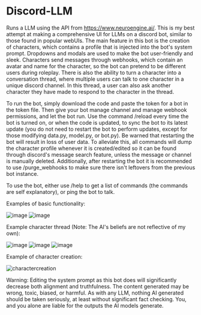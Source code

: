 # Discord-LLM
Runs a LLM using the API from https://www.neuroengine.ai/. 
This is my best attempt at making a comprehensive UI for LLMs on a discord bot, similar to those found in popular webUIs. The main feature in this bot is the creation of characters, which contains a profile that is injected into the bot's system prompt. Dropdowns and modals are used to make the bot user-friendly and sleek. Characters send messages through webhooks, which contain an avatar and name for the character, so the bot can pretend to be different users during roleplay. There is also the ability to turn a character into a conversation thread, where multiple users can talk to one character in a unique discord channel. In this thread, a user can also ask another character they have made to respond to the character in the thread.

To run the bot, simply download the code and paste the token for a bot in the token file. Then give your bot manage channel and manage webhook permissions, and let the bot run. Use the command /reload every time the bot is turned on, or when the code is updated, to sync the bot to its latest update (you do not need to restart the bot to perform updates, except for those modifying data.py, model.py, or bot.py). Be warned that restarting the bot will result in loss of user data. To alleviate this, all commands will dump the character profile whenever it is created/edited so it can be found through discord's message search feature, unless the message or channel is manually deleted. Additionally, after restarting the bot it is recommended to use /purge_webhooks to make sure there isn't leftovers from the previous bot instance.

To use the bot, either use /help to get a list of commands (the commands are self explanatory), or ping the bot to talk.

Examples of basic functionality:

![image](https://github.com/Green0-0/Discord-LLM/assets/138409197/ea23e408-5fa5-4827-bb55-c330709491a1)
![image](https://github.com/Green0-0/Discord-LLM/assets/138409197/23a824a9-5647-4f78-9a6f-09c83de6f72c)

Example character thread (Note: The AI's beliefs are not reflective of my own):

![image](https://github.com/Green0-0/Discord-LLM/assets/138409197/8ee22300-2ad0-4472-bdfa-59d2766f8cf9)
![image](https://github.com/Green0-0/Discord-LLM/assets/138409197/e70b82d6-ce39-49d5-a9c8-5ca388f5990b)
![image](https://github.com/Green0-0/Discord-LLM/assets/138409197/cf7de5db-2956-4be6-85be-8bbcce7a4bed)


Example of character creation:

![charactercreation](https://github.com/Green0-0/Discord-LLM/assets/138409197/1d3b5134-06c5-49e6-9ab6-5d0524f51b05)

Warning:
Editing the system prompt as this bot does will significantly decrease both alignment and truthfulness. The content generated may be wrong, toxic, biased, or harmful. As with any LLM, nothing AI generated should be taken seriously, at least without significant fact checking. You, and you alone are liable for the outputs the AI models generate.
